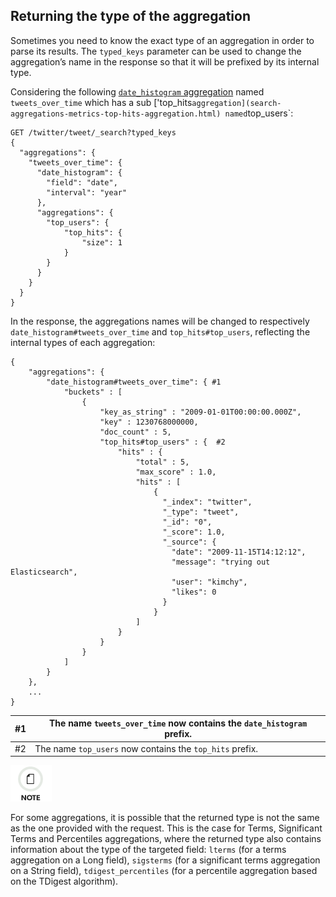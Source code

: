 ## Returning the type of the aggregation

Sometimes you need to know the exact type of an aggregation in order to parse its results. The `typed_keys` parameter can be used to change the aggregation’s name in the response so that it will be prefixed by its internal type.

Considering the following [`date_histogram` aggregation](search-aggregations-bucket-datehistogram-aggregation.html) named `tweets_over_time` which has a sub ['top_hits` aggregation](search-aggregations-metrics-top-hits-aggregation.html) named `top_users`:
    
    
    GET /twitter/tweet/_search?typed_keys
    {
      "aggregations": {
        "tweets_over_time": {
          "date_histogram": {
            "field": "date",
            "interval": "year"
          },
          "aggregations": {
            "top_users": {
                "top_hits": {
                    "size": 1
                }
            }
          }
        }
      }
    }

In the response, the aggregations names will be changed to respectively `date_histogram#tweets_over_time` and `top_hits#top_users`, reflecting the internal types of each aggregation:
    
    
    {
        "aggregations": {
            "date_histogram#tweets_over_time": { #1
                "buckets" : [
                    {
                        "key_as_string" : "2009-01-01T00:00:00.000Z",
                        "key" : 1230768000000,
                        "doc_count" : 5,
                        "top_hits#top_users" : {  #2
                            "hits" : {
                                "total" : 5,
                                "max_score" : 1.0,
                                "hits" : [
                                    {
                                      "_index": "twitter",
                                      "_type": "tweet",
                                      "_id": "0",
                                      "_score": 1.0,
                                      "_source": {
                                        "date": "2009-11-15T14:12:12",
                                        "message": "trying out Elasticsearch",
                                        "user": "kimchy",
                                        "likes": 0
                                      }
                                    }
                                ]
                            }
                        }
                    }
                ]
            }
        },
        ...
    }

#1| The name `tweets_over_time` now contains the `date_histogram` prefix.     
---|---   
#2| The name `top_users` now contains the `top_hits` prefix.   
  
![Note](images/icons/note.png)

For some aggregations, it is possible that the returned type is not the same as the one provided with the request. This is the case for Terms, Significant Terms and Percentiles aggregations, where the returned type also contains information about the type of the targeted field: `lterms` (for a terms aggregation on a Long field), `sigsterms` (for a significant terms aggregation on a String field), `tdigest_percentiles` (for a percentile aggregation based on the TDigest algorithm).
